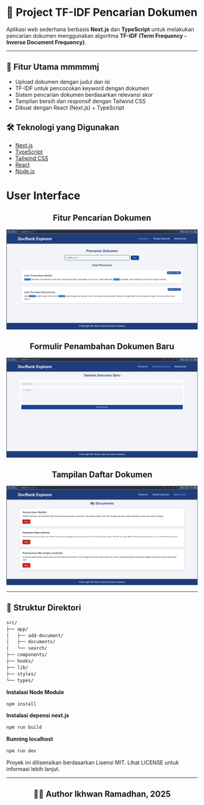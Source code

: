 # 📄 Project TF-IDF Pencarian Dokumen

Aplikasi web sederhana berbasis **Next.js** dan **TypeScript** untuk melakukan pencarian dokumen menggunakan algoritma **TF-IDF (Term Frequency - Inverse Document Frequency)**.

---

## 🚀 Fitur Utama mmmmmj

- Upload dokumen dengan judul dan isi 
- TF-IDF untuk pencocokan keyword dengan dokumen
- Sistem pencarian dokumen berdasarkan relevansi skor
- Tampilan bersih dan responsif dengan Tailwind CSS
- Dibuat dengan React (Next.js) + TypeScript


## 🛠️ Teknologi yang Digunakan

- [Next.js](https://nextjs.org/)
- [TypeScript](https://www.typescriptlang.org/)
- [Tailwind CSS](https://tailwindcss.com/)
- [React](https://reactjs.org/)
- [Node.js](https://nodejs.org/)
  

# User Interface

<h2 align="center"><strong>Fitur Pencarian Dokumen</strong></h2>

![MyDokumen UI](./screenshot/Pencarian.png)


<h2 align="center"><strong>Formulir Penambahan Dokumen Baru</strong></h2

![MyDokumen UI](./screenshot/TambahDokumen.png)


<h2 align="center"><strong>Tampilan Daftar Dokumen</strong></h2>

![MyDokumen UI](./screenshot/MyDokumen.png)



---
## 📁 Struktur Direktori
```bash
src/
├── app/
│   ├── add-document/      
│   ├── documents/      
│   └── search/       
├── components/           
├── hooks/                
├── lib/           
├── styles/        
└── types/         
```

**Instalasi Node Module**
```bash
npm install
```

**Instalasi depensi next.js**
```bash
npm run build
```

**Running localhost**
```bash
npm run dev
```

Proyek ini dilisensikan berdasarkan Lisensi MIT.
Lihat LICENSE untuk informasi lebih lanjut.
<div align="center">

---

## 👨‍💻 Author Ikhwan Ramadhan, 2025

</div>



